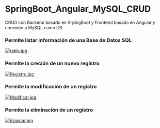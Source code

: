 # SpringBoot_Angular_MySQL_CRUD
CRUD con Backend basado en SrpingBoot y Frontend basado en Angular y conexión a MySQL como DB

### Permite listar información de una Base de Datos SQL

[![tabla.jpg](https://i.postimg.cc/kM8tk8kN/tabla.jpg)](https://postimg.cc/bdyJnGYd)

### Permite la creción de un nuevo registro

[![Registro.jpg](https://i.postimg.cc/Kztvs7RR/Registro.jpg)](https://postimg.cc/Fds4YLb4)

### Permite la modificación de un registro 

[![Modificar.jpg](https://i.postimg.cc/2SPYRbpv/Modificar.jpg)](https://postimg.cc/LJBwjs86)

### Permite la eliminación de un registro

[![Eliminar.jpg](https://i.postimg.cc/m2kWPNBC/Eliminar.jpg)](https://postimg.cc/HjqhKMJk)

